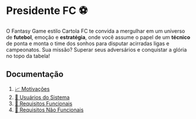#  Presidente FC ⚽

O Fantasy Game estilo Cartola FC te convida a mergulhar em um universo de **futebol**, emoção e **estratégia**, onde você assume o papel de um **técnico** de ponta e monta o time dos sonhos para disputar acirradas ligas e campeonatos. Sua missão? Superar seus adversários e conquistar a glória no topo da tabela!

## Documentação

1. [📈 Motivações](001-motivacoes.md)
2. [👤 Usuários do Sistema](002-usuarios-do-sistema.md)
3. [📗 Requisitos Funcionais](003-requisitos-funcionais.md)
4. [📕 Requisitos Não Funcionais](004-requisitos-nao-funcionais.md)
